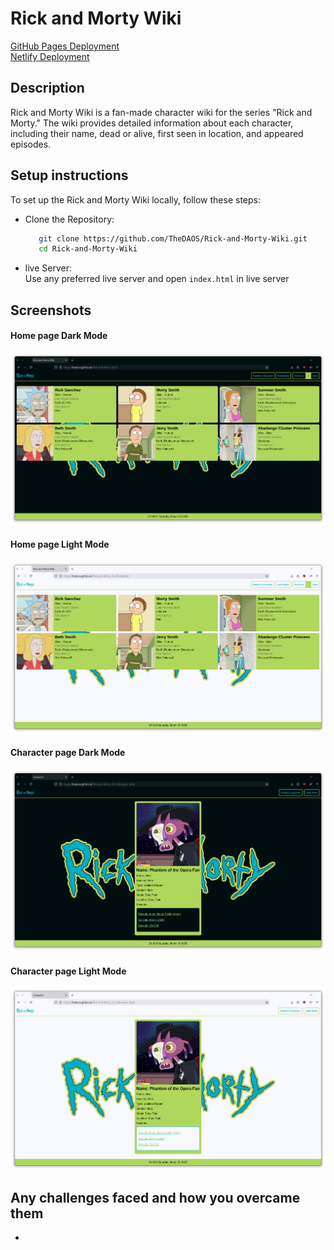 # Rick and Morty Wiki

[GitHub Pages Deployment](https://thedaos.github.io/Rick-and-Morty-Wiki/)   
[Netlify Deployment](https://cheerful-treacle-fb14ff.netlify.app/)

## Description

Rick and Morty Wiki is a fan-made character wiki for the series "Rick and Morty." 
The wiki provides detailed information about each character, including their name, dead or alive, first seen in location, and appeared episodes.

## Setup instructions

To set up the Rick and Morty Wiki locally, follow these steps:

- Clone the Repository: 
    ```bash
       git clone https://github.com/TheDAOS/Rick-and-Morty-Wiki.git
       cd Rick-and-Morty-Wiki
    ```
- live Server:  
    Use any preferred live server and open `index.html` in live server

## Screenshots

#### Home page Dark Mode
![index_dark](screenshots/index_dark.png)

#### Home page Light Mode
![index_light](screenshots/index_light.png)

#### Character page Dark Mode
![character_dark](screenshots/character_dark.png)

#### Character page Light Mode
![character_light](screenshots/character_light.png)

## Any challenges faced and how you overcame them
 - 